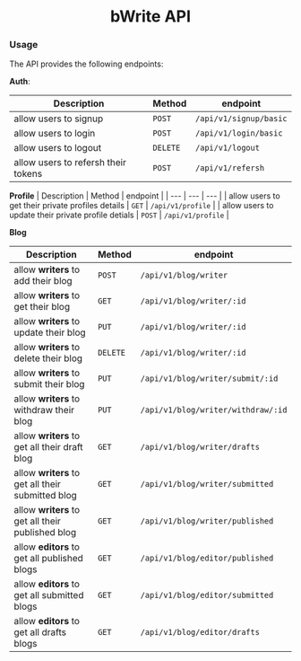<h1 align="center">bWrite API</h1>



### Usage

The API provides the following endpoints:

**Auth**: 

| Description |  Method   |   endpoint  | 
| --- | --- | --- | 
| allow users to signup | `POST` | `/api/v1/signup/basic` | 
| allow users to login | `POST` | `/api/v1/login/basic` | 
| allow users to logout | `DELETE` | `/api/v1/logout` | 
| allow users to refersh their tokens | `POST` | `/api/v1/refersh` |

**Profile**
| Description |  Method   |   endpoint  | 
| --- | --- | --- | 
| allow users to get their private profiles details | `GET` | `/api/v1/profile` | 
| allow users to update their private profile detials | `POST` | `/api/v1/profile` | 

**Blog**


| Description |  Method   |   endpoint  | 
| --- | --- | --- | 
| allow **writers** to add their blog | `POST` | `/api/v1/blog/writer` | 
| allow **writers** to get their blog | `GET` | `/api/v1/blog/writer/:id` | 
| allow **writers** to update their blog | `PUT` | `/api/v1/blog/writer/:id` | 
| allow **writers** to delete their blog | `DELETE` | `/api/v1/blog/writer/:id` | 
| allow **writers** to submit their blog | `PUT` | `/api/v1/blog/writer/submit/:id` | 
| allow **writers** to withdraw their blog | `PUT` | `/api/v1/blog/writer/withdraw/:id` | 
| allow **writers** to get all their draft blog | `GET` | `/api/v1/blog/writer/drafts` | 
| allow **writers** to get all their submitted blog | `GET` | `/api/v1/blog/writer/submitted` | 
| allow **writers** to get all their published blog | `GET` | `/api/v1/blog/writer/published` | 
| allow **editors** to get all published blogs | `GET` | `/api/v1/blog/editor/published` | 
| allow **editors** to get all submitted blogs | `GET` | `/api/v1/blog/editor/submitted` | 
| allow **editors** to get all drafts blogs | `GET` | `/api/v1/blog/editor/drafts` | 









